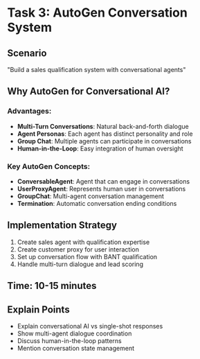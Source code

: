 # Task 3: AutoGen Conversation System

## Scenario
"Build a sales qualification system with conversational agents"

## Why AutoGen for Conversational AI?

### Advantages:
- **Multi-Turn Conversations**: Natural back-and-forth dialogue
- **Agent Personas**: Each agent has distinct personality and role
- **Group Chat**: Multiple agents can participate in conversations
- **Human-in-the-Loop**: Easy integration of human oversight

### Key AutoGen Concepts:
- **ConversableAgent**: Agent that can engage in conversations
- **UserProxyAgent**: Represents human user in conversations
- **GroupChat**: Multi-agent conversation management
- **Termination**: Automatic conversation ending conditions

## Implementation Strategy
1. Create sales agent with qualification expertise
2. Create customer proxy for user interaction
3. Set up conversation flow with BANT qualification
4. Handle multi-turn dialogue and lead scoring

## Time: 10-15 minutes

## Explain Points
- Explain conversational AI vs single-shot responses
- Show multi-agent dialogue coordination
- Discuss human-in-the-loop patterns
- Mention conversation state management
